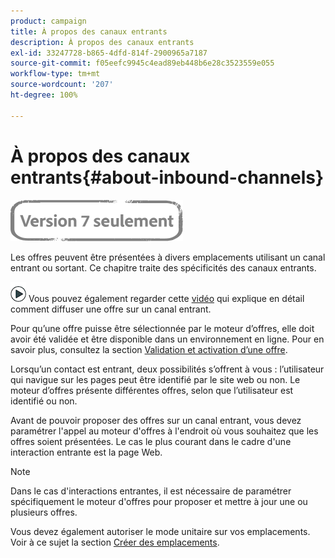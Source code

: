 ```yaml
---
product: campaign
title: À propos des canaux entrants
description: À propos des canaux entrants
exl-id: 33247728-b865-4dfd-814f-2900965a7187
source-git-commit: f05eefc9945c4ead89eb448b6e28c3523559e055
workflow-type: tm+mt
source-wordcount: '207'
ht-degree: 100%

---
```


# À propos des canaux entrants{#about-inbound-channels}

![](../../assets/v7-only.svg)

Les offres peuvent être présentées à divers emplacements utilisant un canal entrant ou sortant. Ce chapitre traite des spécificités des canaux entrants.

![](assets/do-not-localize/how-to-video.png) Vous pouvez également regarder cette [vidéo](https://helpx.adobe.com/campaign/classic/how-to/deliver-an-offer-on-inbound-channel-in-acv6.html) qui explique en détail comment diffuser une offre sur un canal entrant.

Pour qu’une offre puisse être sélectionnée par le moteur d’offres, elle doit avoir été validée et être disponible dans un environnement en ligne. Pour en savoir plus, consultez la section [Validation et activation d’une offre](../../interaction/using/approving-and-activating-an-offer.md).

Lorsqu’un contact est entrant, deux possibilités s’offrent à vous : l’utilisateur qui navigue sur les pages peut être identifié par le site web ou non. Le moteur d’offres présente différentes offres, selon que l’utilisateur est identifié ou non.

Avant de pouvoir proposer des offres sur un canal entrant, vous devez paramétrer l&#39;appel au moteur d&#39;offres à l&#39;endroit où vous souhaitez que les offres soient présentées. Le cas le plus courant dans le cadre d&#39;une interaction entrante est la page Web.

>[!NOTE]
>
>Dans le cas d&#39;interactions entrantes, il est nécessaire de paramétrer spécifiquement le moteur d&#39;offres pour proposer et mettre à jour une ou plusieurs offres.
>
>Vous devez également autoriser le mode unitaire sur vos emplacements. Voir à ce sujet la section [Créer des emplacements](../../interaction/using/creating-offer-spaces.md).
